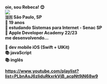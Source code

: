 <div><b> oie, sou Rebeca! 😊 <b></div>

<img src="https://user-images.githubusercontent.com/99405743/167513816-b908de6f-7d87-4c91-8a5e-d4b87c0ff286.png"/>

<div>
🇧🇷 São Paulo, SP <br>
🧠 19 anos <br>
📌 estudando Sistemas para Internet - Senac SP <br>
📌 Apple Developer Academy 22/23
</div>
<div>
me desenvolvendo... <br>

📱 dev mobile iOS (Swift + UIKit) <br>
📚 javaScript <br>
📚 inglês
</div>

https://www.youtube.com/playlist?list=PLbnAsJ6zliduRkxrkVjB_acpNt9jN68w9

<!--
**rebecaprimo/rebecaprimo** is a ✨ _special_ ✨ repository because its `README.md` (this file) appears on your GitHub profile.

Here are some ideas to get you started:

- 🔭 I’m currently working on ...
- 🌱 I’m currently learning ...
- 👯 I’m looking to collaborate on ...
- 🤔 I’m looking for help with ...
- 💬 Ask me about ...
- 📫 How to reach me: ...
- 😄 Pronouns: ...
- ⚡ Fun fact: ...
-->
